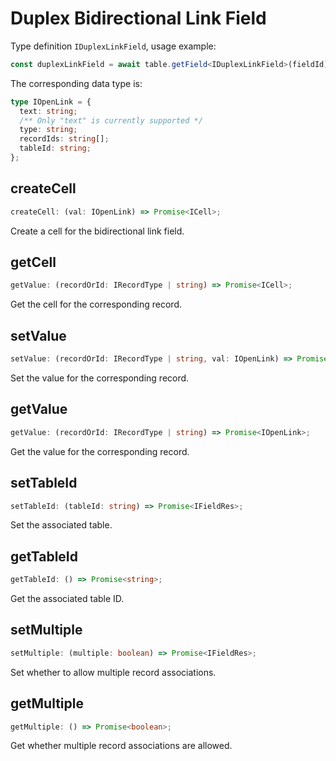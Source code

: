 # Duplex Bidirectional Link Field

Type definition `IDuplexLinkField`, usage example:
```typescript
const duplexLinkField = await table.getField<IDuplexLinkField>(fieldId);
```
The corresponding data type is:
```typescript
type IOpenLink = {
  text: string;
  /** Only "text" is currently supported */
  type: string;
  recordIds: string[];
  tableId: string;
};
```
## createCell
```typescript
createCell: (val: IOpenLink) => Promise<ICell>;
```
Create a cell for the bidirectional link field.

## getCell
```typescript
getValue: (recordOrId: IRecordType | string) => Promise<ICell>;
```
Get the cell for the corresponding record.

## setValue
```typescript
setValue: (recordOrId: IRecordType | string, val: IOpenLink) => Promise<boolean>;
```
Set the value for the corresponding record.

## getValue
```typescript
getValue: (recordOrId: IRecordType | string) => Promise<IOpenLink>;
```
Get the value for the corresponding record.

## setTableId
```typescript
setTableId: (tableId: string) => Promise<IFieldRes>;
```
Set the associated table.

## getTableId
```typescript
getTableId: () => Promise<string>;
```
Get the associated table ID.

## setMultiple
```typescript
setMultiple: (multiple: boolean) => Promise<IFieldRes>;
```
Set whether to allow multiple record associations.

## getMultiple
```typescript
getMultiple: () => Promise<boolean>;
```
Get whether multiple record associations are allowed.